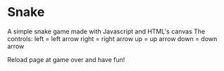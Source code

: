 # Snake
A simple snake game made with Javascript and HTML's canvas
The controls:
left = left arrow
right = right arrow
up = up arrow
down = down arrow

Reload page at game over and have fun!
